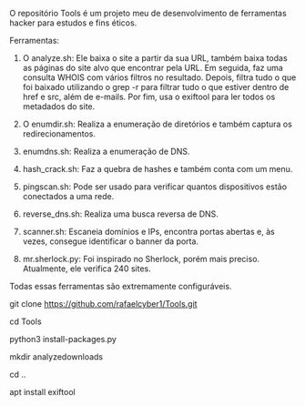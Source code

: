O repositório Tools é um projeto meu de desenvolvimento de ferramentas hacker para estudos e fins éticos.

Ferramentas:

1. O analyze.sh: Ele baixa o site a partir da sua URL, também baixa todas as páginas do site alvo que encontrar pela URL. Em seguida, faz uma consulta WHOIS com vários filtros no resultado. Depois, filtra tudo o que foi baixado utilizando o grep -r para filtrar tudo o que estiver dentro de href e src, além de e-mails. Por fim, usa o exiftool para ler todos os metadados do site.

2. O enumdir.sh: Realiza a enumeração de diretórios e também captura os redirecionamentos.

3. enumdns.sh: Realiza a enumeração de DNS.

4. hash_crack.sh: Faz a quebra de hashes e também conta com um menu.

5. pingscan.sh: Pode ser usado para verificar quantos dispositivos estão conectados a uma rede.

6. reverse_dns.sh: Realiza uma busca reversa de DNS.

7. scanner.sh: Escaneia domínios e IPs, encontra portas abertas e, às vezes, consegue identificar o banner da porta.

8. mr.sherlock.py: Foi inspirado no Sherlock, porém mais preciso. Atualmente, ele verifica 240 sites.

Todas essas ferramentas são extremamente configuráveis.

git clone https://github.com/rafaelcyber1/Tools.git

cd Tools

python3 install-packages.py

mkdir analyzedownloads

cd ..

apt install exiftool
